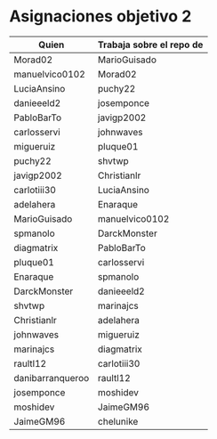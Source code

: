 # Asignaciones objetivo 2

| Quien          | Trabaja sobre el repo de |
|----------------|---------------------|
| Morad02        | MarioGuisado        |
| manuelvico0102| Morad02          |
| LuciaAnsino          |puchy22 |
| danieeeld2 | josemponce |
| PabloBarTo | javigp2002 |
| carlosservi | johnwaves |
| migueruiz | pluque01 |
| puchy22 | shvtwp |
| javigp2002 | Christianlr |
| carlotiii30 | LuciaAnsino |
| adelahera | Enaraque |
| MarioGuisado | manuelvico0102|
| spmanolo | DarckMonster |
| diagmatrix | PabloBarTo |
| pluque01 | carlosservi |
| Enaraque | spmanolo |
| DarckMonster | danieeeld2 |
| shvtwp | marinajcs |
| Christianlr | adelahera |
| johnwaves | migueruiz |
| marinajcs | diagmatrix |
| raultl12  | carlotiii30 |
| danibarranqueroo | raultl12 |
| josemponce | moshidev |
| moshidev | JaimeGM96 |
| JaimeGM96 | chelunike |
